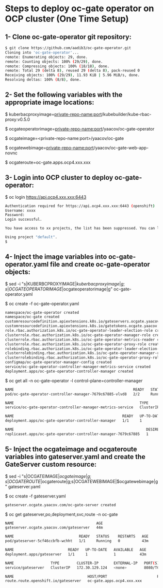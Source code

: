 # Steps to deploy oc-gate operator on OCP cluster (One Time Setup)

## 1- Clone oc-gate-operator git repository:
``` bash
$ git clone https://github.com/aadib3/oc-gate-operator.git
Cloning into 'oc-gate-operator'...
remote: Enumerating objects: 29, done.
remote: Counting objects: 100% (29/29), done.
remote: Compressing objects: 100% (18/18), done.
remote: Total 29 (delta 8), reused 29 (delta 8), pack-reused 0
Receiving objects: 100% (29/29), 11.93 KiB | 5.96 MiB/s, done.
Resolving deltas: 100% (8/8), done.
```


## 2- Set the following variables with the appropriate image locations:
$ kuberbacproxyimage=<private-repo-name:port>/kubebuilder/kube-rbac-proxy:v0.5.0

$ ocgateoperatorimage=<private-repo-name:port>/yaacov/oc-gate-operator

$ ocgateimage=\<private-repo-name:port\>/yaacov/oc-gate

$ ocgatewebimage=<private-repo-name:port>/yaacov/oc-gate-web-app-novnc

$ ocgateroute=oc-gate.apps.ocp4.xxx.xxx


## 3- Login into OCP cluster to deploy oc-gate-operator:
$ oc login https://api.ocp4.xxx.xxx:6443
``` bash
Authentication required for https://api.ocp4.xxx.xxx:6443 (openshift)
Username: xxxx
Password: 
Login successful.

You have access to xx projects, the list has been suppressed. You can list all projects with ' projects'

Using project "default".
$
```


## 4- Inject the image variables into oc-gate-operator.yaml file and create oc-gate-operator objects:
$ sed -i "s|KUBERBCPROXYIMAGE|$kuberbacproxyimage|g;s|OCGATEOPERATORIMAGE|$ocgateoperatorimage|g" oc-gate-operator.yaml

$ oc create -f oc-gate-operator.yaml
``` bash
namespace/oc-gate-operator created
namespace/oc-gate created
customresourcedefinition.apiextensions.k8s.io/gateservers.ocgate.yaacov.com created
customresourcedefinition.apiextensions.k8s.io/gatetokens.ocgate.yaacov.com created
role.rbac.authorization.k8s.io/oc-gate-operator-leader-election-role created
clusterrole.rbac.authorization.k8s.io/oc-gate-operator-manager-role created
clusterrole.rbac.authorization.k8s.io/oc-gate-operator-metrics-reader created
clusterrole.rbac.authorization.k8s.io/oc-gate-operator-proxy-role created
rolebinding.rbac.authorization.k8s.io/oc-gate-operator-leader-election-rolebinding created
clusterrolebinding.rbac.authorization.k8s.io/oc-gate-operator-manager-rolebinding created
clusterrolebinding.rbac.authorization.k8s.io/oc-gate-operator-proxy-rolebinding created
configmap/oc-gate-operator-manager-config created
service/oc-gate-operator-controller-manager-metrics-service created
deployment.apps/oc-gate-operator-controller-manager created
```

$ oc get all -n oc-gate-operator -l control-plane=controller-manager
``` bash
NAME                                                       READY   STATUS    RESTARTS   AGE
pod/oc-gate-operator-controller-manager-7679c67885-vlvd8   2/2     Running   0          42m

NAME                                                          TYPE        CLUSTER-IP      EXTERNAL-IP   PORT(S)    AGE
service/oc-gate-operator-controller-manager-metrics-service   ClusterIP   172.30.137.54   <none>        8443/TCP   42m

NAME                                                  READY   UP-TO-DATE   AVAILABLE   AGE
deployment.apps/oc-gate-operator-controller-manager   1/1     1            1           42m

NAME                                                             DESIRED   CURRENT   READY   AGE
replicaset.apps/oc-gate-operator-controller-manager-7679c67885   1         1         1       42m
```


## 5- Inject the ocgateimage and ocgateroute variables into gateserver.yaml and create the GateServer custom resource:

$ sed -i "s|OCGATEIMAGE|$ocgateimage|g;s|OCGATEROUTE|$ocgateroute|g;s|OCGATEWEBIMAGE|$ocgatewebimage|g" gateserver.yaml

$ oc create -f gateserver.yaml
``` bash
gateserver.ocgate.yaacov.com/oc-gate-server created
```

$ oc get gateserver,po,deployment,svc,route -n oc-gate
``` bash
NAME                                      AGE
gateserver.ocgate.yaacov.com/gateserver   44m

NAME                              READY   STATUS    RESTARTS   AGE
pod/gateserver-5cf46ccbfb-wchht   1/1     Running   0          43m

NAME                         READY   UP-TO-DATE   AVAILABLE   AGE
deployment.apps/gateserver   1/1     1            1           43m

NAME                 TYPE        CLUSTER-IP       EXTERNAL-IP   PORT(S)    AGE
service/gateserver   ClusterIP   172.30.129.124   <none>        8080/TCP   44m

NAME                                  HOST/PORT                       PATH   SERVICES     PORT   TERMINATION   WILDCARD
route.route.openshift.io/gateserver   oc-gate.apps.ocp4.xxx.xxx          gateserver   8080   reencrypt     None
```
